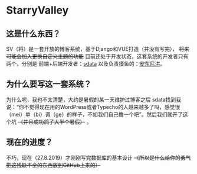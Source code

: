 # StarryValley

## 这是什么东西？

SV（将）是一套开放的博客系统，基于Django和VUE打造（并没有写完）， ~~将来可能会加入更换自定义主题的功能~~ 目前还处于开发状态，这套系统的开发者只有两个，分别是 前端+后端开发者：[sdata](https://github.com/setupdata) 以及负责摸鱼的：[安东尼洪](https://github.com/Anthony-Hoo)。

## 为什么要写这一套系统？

为什么呢，我也不太清楚，大约是暑假的某一天维护过博客之后 sdata找到我说：“你不觉得现在用的WordPress或者Typecho的人越来越多了吗，感觉很（mei）单（bi）调（ge）的样子，不如我们自己撸一个吧”。然后我们就开了这个坑 ~~（并且成功鸽了大半个暑假）~~ 。

## 现在的进度？

不巧，现在（27.8.2019）才刚刚写完数据库的基本设计 ~~（所以是什么给你的勇气把这残缺不全的东西放到GitHub上来的）~~ 

